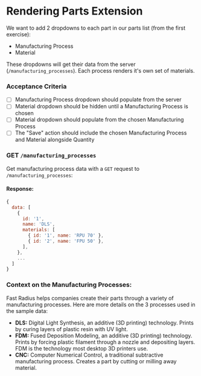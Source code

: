 # Rendering Parts Extension

We want to add 2 dropdowns to each part in our parts list (from the first exercise):

- Manufacturing Process
- Material

These dropdowns will get their data from the server (`/manufacturing_processes`). Each process renders it's own set of materials.

### Acceptance Criteria

- [ ] Manufacturing Process dropdown should populate from the server
- [ ] Material dropdown should be hidden until a Manufacturing Process is chosen
- [ ] Material dropdown should populate from the chosen Manufacturing Process
- [ ] The "Save" action should include the chosen Manufacturing Process and Material alongside Quantity

### GET `/manufacturing_processes`

Get manufacturing process data with a `GET` request to `/manufacturing_processes`:

#### Response:

```javascript
{
  data: [
    {
      id: '1',
      name: 'DLS',
      materials: [
        { id: '1', name: 'RPU 70' },
        { id: '2', name: 'FPU 50' },
      ],
    },
    ...
  ]
}
```

### Context on the Manufacturing Processes:

Fast Radius helps companies create their parts through a variety of manufacturing processes. Here are more details on the 3 processes used in the sample data:

- **DLS:** Digital Light Synthesis, an additive (3D printing) technology. Prints by curing layers of plastic resin with UV light.
- **FDM:** Fused Deposition Modeling, an additive (3D printing) technology. Prints by forcing plastic filament through a nozzle and depositing layers. FDM is the technology most desktop 3D printers use.
- **CNC:** Computer Numerical Control, a traditional subtractive manufacturing process. Creates a part by cutting or milling away material.
